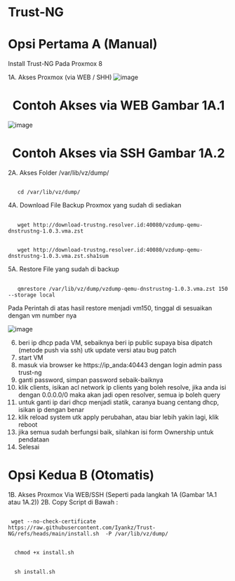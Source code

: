 # Trust-NG

# Opsi Pertama A (Manual)
Install Trust-NG Pada Proxmox 8

1A. Akses Proxmox (via WEB / SHH)
   ![image](https://github.com/user-attachments/assets/c30a133c-6596-4271-bf9f-c8f5c1bce942)
 <h1 align="center">Contoh Akses via WEB Gambar 1A.1</h1>

![image](https://github.com/user-attachments/assets/3e0fb7ee-6593-45de-bdf0-ce26d9a33523)
<h1 align="center">Contoh Akses via SSH Gambar 1A.2</h1>

2A. Akses Folder /var/lib/vz/dump/
   ##
       cd /var/lib/vz/dump/
   
4A. Download File Backup Proxmox yang sudah di sediakan
   ##
       wget http://download-trustng.resolver.id:40080/vzdump-qemu-dnstrustng-1.0.3.vma.zst
   ##
       wget http://download-trustng.resolver.id:40080/vzdump-qemu-dnstrustng-1.0.3.vma.zst.sha1sum

5A. Restore File yang sudah di backup
   ##
       qmrestore /var/lib/vz/dump/vzdump-qemu-dnstrustng-1.0.3.vma.zst 150 --storage local
Pada Perintah di atas hasil restore menjadi vm150, tinggal di sesuaikan dengan vm number nya

![image](https://github.com/user-attachments/assets/af892b8f-9d6c-4c2d-944b-f172baa24eab)

6. beri ip dhcp pada VM, sebaiknya beri ip public supaya bisa dipatch (metode push via ssh) utk update versi atau bug patch
7. start VM
8. masuk via browser ke https://ip_anda:40443 dengan login admin pass trust-ng
9. ganti password, simpan password sebaik-baiknya
10. klik clients, isikan acl network ip clients yang boleh resolve, jika anda isi dengan 0.0.0.0/0 maka akan jadi open resolver, semua ip boleh query
11. untuk ganti ip dari dhcp menjadi statik, caranya buang centang dhcp, isikan ip dengan benar
12. klik reload system utk apply perubahan, atau biar lebih yakin lagi, klik reboot
13. jika semua sudah berfungsi baik, silahkan isi form Ownership untuk pendataan
14. Selesai

# Opsi Kedua B (Otomatis)
1B. Akses Proxmox Via WEB/SSH (Seperti pada langkah 1A (Gambar 1A.1 atau 1A.2))
2B. Copy Script di Bawah :
##
     wget --no-check-certificate https://raw.githubusercontent.com/Iyankz/Trust-NG/refs/heads/main/install.sh  -P /var/lib/vz/dump/
##
      chmod +x install.sh
##
      sh install.sh
